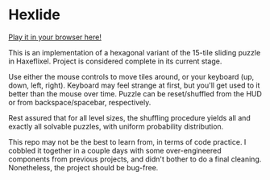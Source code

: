 # Hexlide

[Play it in your browser here!](http://jtkelm2.github.io/Hexlide/)

This is an implementation of a hexagonal variant of the 15-tile sliding puzzle in Haxeflixel. Project is considered complete in its current stage.

Use either the mouse controls to move tiles around, or your keyboard (up, down, left, right). Keyboard may feel strange at first, but you'll get used to it better than the mouse over time. Puzzle can be reset/shuffled from the HUD or from backspace/spacebar, respectively.

Rest assured that for all level sizes, the shuffling procedure yields all and exactly all solvable puzzles, with uniform probability distribution.

This repo may not be the best to learn from, in terms of code practice. I cobbled it together in a couple days with some over-engineered components from previous projects, and didn't bother to do a final cleaning. Nonetheless, the project should be bug-free.
